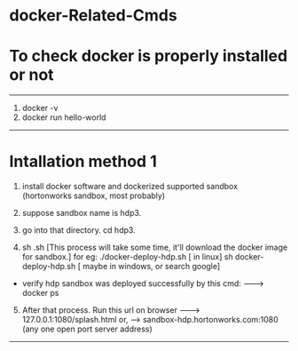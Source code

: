 # docker-Related-Cmds

# To check docker is properly installed or not
--------------

1. docker -v
2. docker run hello-world

-----------------------------------------------------
# Intallation method 1

1. install docker software and dockerized supported sandbox
    (hortonworks sandbox, most probably)



2. suppose sandbox name is hdp3.



3. go into that directory. cd hdp3.



4. sh <scriptname>.sh [This process will take some time, it'll download
                         the docker image for sandbox.]
    for eg: ./docker-deploy-hdp.sh [ in linux]
            sh docker-deploy-hdp.sh [ maybe in windows, or search google]

- verify hdp sandbox was deployed successfully by this cmd:
     ---> docker ps

5. After that process. Run this url on browser
   ---> 127.0.0.1:1080/splash.html or, 
   --> sandbox-hdp.hortonworks.com:1080 (any one open port server address)

-----------------------------------------------------------

